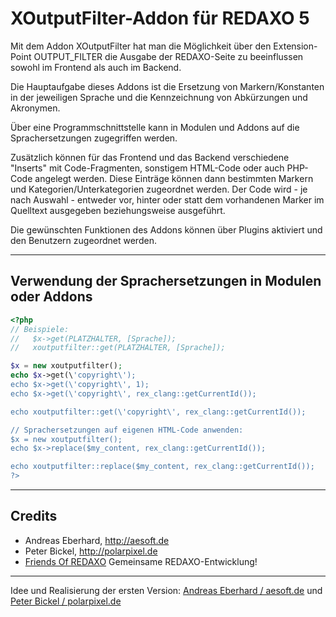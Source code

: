 # XOutputFilter-Addon für REDAXO 5 #

Mit dem Addon XOutputFilter hat man die Möglichkeit über den Extension-Point OUTPUT_FILTER die Ausgabe der REDAXO-Seite zu beeinflussen sowohl im Frontend als auch im Backend.

Die Hauptaufgabe dieses Addons ist die Ersetzung von Markern/Konstanten in der jeweiligen Sprache und die Kennzeichnung von Abkürzungen und Akronymen.

Über eine Programmschnittstelle kann in Modulen und Addons auf die Sprachersetzungen zugegriffen werden.

Zusätzlich können für das Frontend und das Backend verschiedene "Inserts" mit Code-Fragmenten, sonstigem HTML-Code oder auch PHP-Code angelegt werden. Diese Einträge können dann bestimmten Markern und Kategorien/Unterkategorien zugeordnet werden. Der Code wird - je nach Auswahl - entweder vor, hinter oder statt dem vorhandenen Marker im Quelltext ausgegeben beziehungsweise ausgeführt.

Die gewünschten Funktionen des Addons können über Plugins aktiviert und den Benutzern zugeordnet werden.

---

## Verwendung der Sprachersetzungen in Modulen oder Addons ##

```php
<?php
// Beispiele:
//   $x->get(PLATZHALTER, [Sprache]);
//   xoutputfilter::get(PLATZHALTER, [Sprache]);

$x = new xoutputfilter();
echo $x->get(\'copyright\');
echo $x->get(\'copyright\', 1);
echo $x->get(\'copyright\', rex_clang::getCurrentId());

echo xoutputfilter::get(\'copyright\', rex_clang::getCurrentId());

// Sprachersetzungen auf eigenen HTML-Code anwenden:
$x = new xoutputfilter();
echo $x->replace($my_content, rex_clang::getCurrentId());

echo xoutputfilter::replace($my_content, rex_clang::getCurrentId());
?>
```

---

## Credits ##

* Andreas Eberhard, http://aesoft.de
* Peter Bickel, http://polarpixel.de
* [Friends Of REDAXO](https://github.com/FriendsOfREDAXO) Gemeinsame REDAXO-Entwicklung!

---

Idee und Realisierung der ersten Version: [Andreas Eberhard / aesoft.de](http://aesoft.de) und [Peter Bickel / polarpixel.de](http://polarpixel.de)
